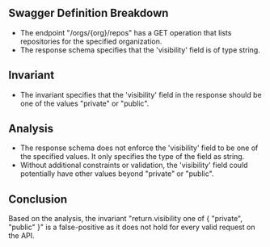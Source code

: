## Swagger Definition Breakdown
- The endpoint "/orgs/{org}/repos" has a GET operation that lists repositories for the specified organization.
- The response schema specifies that the 'visibility' field is of type string.

## Invariant
- The invariant specifies that the 'visibility' field in the response should be one of the values "private" or "public".

## Analysis
- The response schema does not enforce the 'visibility' field to be one of the specified values. It only specifies the type of the field as string.
- Without additional constraints or validation, the 'visibility' field could potentially have other values beyond "private" or "public".

## Conclusion
Based on the analysis, the invariant "return.visibility one of { "private", "public" }" is a false-positive as it does not hold for every valid request on the API.
